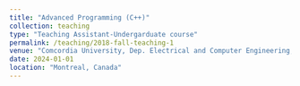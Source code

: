 ```yaml
---
title: "Advanced Programming (C++)"
collection: teaching
type: "Teaching Assistant-Undergarduate course"
permalink: /teaching/2018-fall-teaching-1
venue: "Comcordia University, Dep. Electrical and Computer Engineering,2023"
date: 2024-01-01
location: "Montreal, Canada"
---
```


